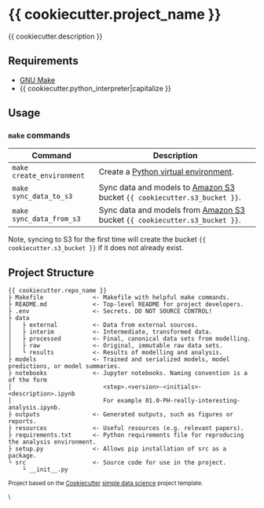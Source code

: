 # {{ cookiecutter.project_name }}

{{ cookiecutter.description }}

## Requirements
* [GNU Make](https://www.gnu.org/software/make/)
* {{ cookiecutter.python_interpreter|capitalize }}

## Usage
### `make` commands

| Command                   | Description |
| ------------------------- | ----------- |
| `make create_environment` | Create a [Python virtual environment](https://docs.python-guide.org/dev/virtualenvs/). |
| `make sync_data_to_s3`    | Sync data and models to [Amazon S3](https://aws.amazon.com/s3/) bucket `{{ cookiecutter.s3_bucket }}`. |
| `make sync_data_from_s3`  | Sync data and models from [Amazon S3](https://aws.amazon.com/s3/) bucket `{{ cookiecutter.s3_bucket }}`. |

Note, syncing to S3 for the first time will create the bucket `{{ cookiecutter.s3_bucket }}` if it does not already exist.

## Project Structure
```
{{ cookiecutter.repo_name }}
├ Makefile              <- Makefile with helpful make commands.
├ README.md             <- Top-level README for project developers.
├ .env                  <- Secrets. DO NOT SOURCE CONTROL!
├ data
│   ├ external          <- Data from external sources.
│   ├ interim           <- Intermediate, transformed data.
│   ├ processed         <- Final, canonical data sets from modelling.
│   ├ raw               <- Original, immutable raw data sets.
│   └ results           <- Results of modelling and analysis.
├ models                <- Trained and serialized models, model predictions, or model summaries.
├ notebooks             <- Jupyter notebooks. Naming convention is a of the form
│                          <step>.<version>-<initials>-<description>.ipynb
│                          For example 01.0-PH-really-interesting-analysis.ipynb.
├ outputs               <- Generated outputs, such as figures or reports.
├ resources             <- Useful resources (e.g. relevant papers).
├ requirements.txt      <- Python requirements file for reproducing the analysis environment.
├ setup.py              <- Allows pip installation of src as a package.
└ src                   <- Source code for use in the project.
    └ __init__.py
```

<p><small>Project based on the <a href="https://cookiecutter.readthedocs.io">Cookiecutter</a> <a href="https://github.com/smoothml/cookiecutter-simple-data-science">simple data science</a> project template.</p>
\

